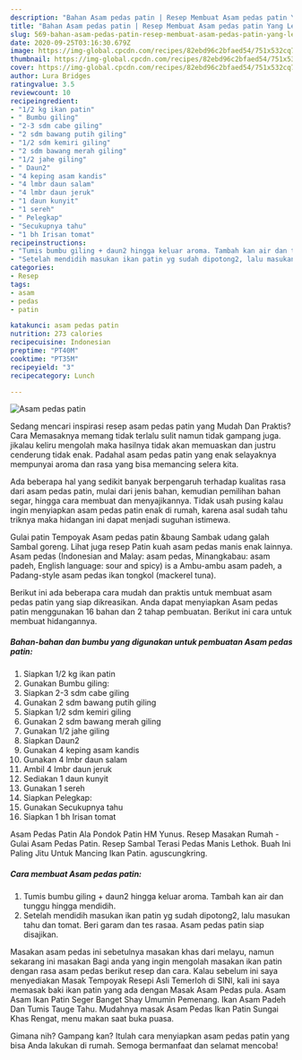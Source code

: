 ```yaml
---
description: "Bahan Asam pedas patin | Resep Membuat Asam pedas patin Yang Lezat"
title: "Bahan Asam pedas patin | Resep Membuat Asam pedas patin Yang Lezat"
slug: 569-bahan-asam-pedas-patin-resep-membuat-asam-pedas-patin-yang-lezat
date: 2020-09-25T03:16:30.679Z
image: https://img-global.cpcdn.com/recipes/82ebd96c2bfaed54/751x532cq70/asam-pedas-patin-foto-resep-utama.jpg
thumbnail: https://img-global.cpcdn.com/recipes/82ebd96c2bfaed54/751x532cq70/asam-pedas-patin-foto-resep-utama.jpg
cover: https://img-global.cpcdn.com/recipes/82ebd96c2bfaed54/751x532cq70/asam-pedas-patin-foto-resep-utama.jpg
author: Lura Bridges
ratingvalue: 3.5
reviewcount: 10
recipeingredient:
- "1/2 kg ikan patin"
- " Bumbu giling"
- "2-3 sdm cabe giling"
- "2 sdm bawang putih giling"
- "1/2 sdm kemiri giling"
- "2 sdm bawang merah giling"
- "1/2 jahe giling"
- " Daun2"
- "4 keping asam kandis"
- "4 lmbr daun salam"
- "4 lmbr daun jeruk"
- "1 daun kunyit"
- "1 sereh"
- " Pelegkap"
- "Secukupnya tahu"
- "1 bh Irisan tomat"
recipeinstructions:
- "Tumis bumbu giling + daun2 hingga keluar aroma. Tambah kan air dan tunggu hingga mendidih."
- "Setelah mendidih masukan ikan patin yg sudah dipotong2, lalu masukan tahu dan tomat. Beri garam dan tes rasaa. Asam pedas patin siap disajikan."
categories:
- Resep
tags:
- asam
- pedas
- patin

katakunci: asam pedas patin 
nutrition: 273 calories
recipecuisine: Indonesian
preptime: "PT40M"
cooktime: "PT35M"
recipeyield: "3"
recipecategory: Lunch

---
```



![Asam pedas patin](https://img-global.cpcdn.com/recipes/82ebd96c2bfaed54/751x532cq70/asam-pedas-patin-foto-resep-utama.jpg)

Sedang mencari inspirasi resep asam pedas patin yang Mudah Dan Praktis? Cara Memasaknya memang tidak terlalu sulit namun tidak gampang juga. jikalau keliru mengolah maka hasilnya tidak akan memuaskan dan justru cenderung tidak enak. Padahal asam pedas patin yang enak selayaknya mempunyai aroma dan rasa yang bisa memancing selera kita.

Ada beberapa hal yang sedikit banyak berpengaruh terhadap kualitas rasa dari asam pedas patin, mulai dari jenis bahan, kemudian pemilihan bahan segar, hingga cara membuat dan menyajikannya. Tidak usah pusing kalau ingin menyiapkan asam pedas patin enak di rumah, karena asal sudah tahu triknya maka hidangan ini dapat menjadi suguhan istimewa.

Gulai patin Tempoyak Asam pedas patin &amp;baung Sambak udang galah Sambal goreng. Lihat juga resep Patin kuah asam pedas manis enak lainnya. Asam pedas (Indonesian and Malay: asam pedas, Minangkabau: asam padeh, English language: sour and spicy) is a Ambu-ambu asam padeh, a Padang-style asam pedas ikan tongkol (mackerel tuna).


Berikut ini ada beberapa cara mudah dan praktis untuk membuat asam pedas patin yang siap dikreasikan. Anda dapat menyiapkan Asam pedas patin menggunakan 16 bahan dan 2 tahap pembuatan. Berikut ini cara untuk membuat hidangannya.

<!--inarticleads1-->

##### Bahan-bahan dan bumbu yang digunakan untuk pembuatan Asam pedas patin:

1. Siapkan 1/2 kg ikan patin
1. Gunakan  Bumbu giling:
1. Siapkan 2-3 sdm cabe giling
1. Gunakan 2 sdm bawang putih giling
1. Siapkan 1/2 sdm kemiri giling
1. Gunakan 2 sdm bawang merah giling
1. Gunakan 1/2 jahe giling
1. Siapkan  Daun2
1. Gunakan 4 keping asam kandis
1. Gunakan 4 lmbr daun salam
1. Ambil 4 lmbr daun jeruk
1. Sediakan 1 daun kunyit
1. Gunakan 1 sereh
1. Siapkan  Pelegkap:
1. Gunakan Secukupnya tahu
1. Siapkan 1 bh Irisan tomat


Asam Pedas Patin Ala Pondok Patin HM Yunus. Resep Masakan Rumah - Gulai Asam Pedas Patin. Resep Sambal Terasi Pedas Manis Lethok. Buah Ini Paling Jitu Untuk Mancing Ikan Patin. aguscungkring. 

<!--inarticleads2-->

##### Cara membuat Asam pedas patin:

1. Tumis bumbu giling + daun2 hingga keluar aroma. Tambah kan air dan tunggu hingga mendidih.
1. Setelah mendidih masukan ikan patin yg sudah dipotong2, lalu masukan tahu dan tomat. Beri garam dan tes rasaa. Asam pedas patin siap disajikan.


Masakan asam pedas ini sebetulnya masakan khas dari melayu, namun sekarang ini masakan Bagi anda yang ingin mengolah masakan ikan patin dengan rasa asam pedas berikut resep dan cara. Kalau sebelum ini saya menyediakan Masak Tempoyak Resepi Asli Temerloh di SINI, kali ini saya memasak baki ikan patin yang ada dengan Masak Asam Pedas pula. Asam Asam Ikan Patin Seger Banget Shay Umumin Pemenang. Ikan Asam Padeh Dan Tumis Tauge Tahu. Mudahnya masak Asam Pedas Ikan Patin Sungai Khas Rengat, menu makan saat buka puasa. 

Gimana nih? Gampang kan? Itulah cara menyiapkan asam pedas patin yang bisa Anda lakukan di rumah. Semoga bermanfaat dan selamat mencoba!
